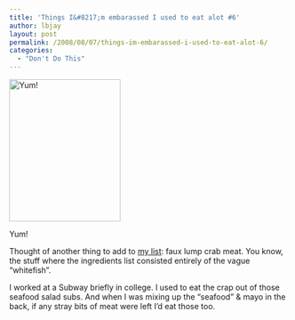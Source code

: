 ```yaml
---
title: 'Things I&#8217;m embarassed I used to eat alot #6'
author: lbjay
layout: post
permalink: /2008/08/07/things-im-embarassed-i-used-to-eat-alot-6/
categories:
  - "Don't Do This"
---
```

<abbr class="unapi-id" title=""><!-- &nbsp; --></abbr> 

<div style="width: 210px" class="wp-caption alignright">
  <img title="Imitation Crab Meat" src="http://www.lacorunafoods.com/images/Products/Bilbao_king_crab_imitation.jpg" alt="Yum!" width="200" height="256" />
  
  <p class="wp-caption-text">
    Yum!
  </p>
</div>

Thought of another thing to add to [my list][1]: faux lump crab meat. You know, the stuff where the ingredients list consisted entirely of the vague &#8220;whitefish&#8221;.

I worked at a Subway briefly in college. I used to eat the crap out of those seafood salad subs. And when I was mixing up the &#8220;seafood&#8221; & mayo in the back, if any stray bits of meat were left I&#8217;d eat those too.

 [1]: http://blog.reallywow.com/2007/09/09/5-things-im-embarrased-to-admit-i-used-to-eat-a-lot/